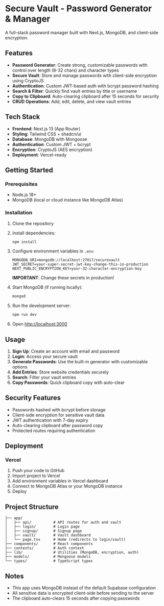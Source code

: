 # Secure Vault - Password Generator & Manager

A full-stack password manager built with Next.js, MongoDB, and client-side encryption.

## Features

- **Password Generator**: Create strong, customizable passwords with control over length (8-32 chars) and character types
- **Secure Vault**: Store and manage passwords with client-side encryption using CryptoJS
- **Authentication**: Custom JWT-based auth with bcrypt password hashing
- **Search & Filter**: Quickly find vault entries by title or username
- **Copy to Clipboard**: Auto-clearing clipboard after 15 seconds for security
- **CRUD Operations**: Add, edit, delete, and view vault entries

## Tech Stack

- **Frontend**: Next.js 13 (App Router)
- **Styling**: Tailwind CSS + shadcn/ui
- **Database**: MongoDB with Mongoose
- **Authentication**: Custom JWT + bcrypt
- **Encryption**: CryptoJS (AES encryption)
- **Deployment**: Vercel-ready

## Getting Started

### Prerequisites

- Node.js 18+
- MongoDB (local or cloud instance like MongoDB Atlas)

### Installation

1. Clone the repository
2. Install dependencies:
   ```bash
   npm install
   ```

3. Configure environment variables in `.env`:
   ```env
   MONGODB_URI=mongodb://localhost:27017/securevault
   JWT_SECRET=your-super-secret-jwt-key-change-this-in-production
   NEXT_PUBLIC_ENCRYPTION_KEY=your-32-character-encryption-key
   ```

   **IMPORTANT**: Change these secrets in production!

4. Start MongoDB (if running locally):
   ```bash
   mongod
   ```

5. Run the development server:
   ```bash
   npm run dev
   ```

6. Open [http://localhost:3000](http://localhost:3000)

## Usage

1. **Sign Up**: Create an account with email and password
2. **Login**: Access your secure vault
3. **Generate Passwords**: Use the built-in generator with customizable options
4. **Add Entries**: Store website credentials securely
5. **Search**: Filter your vault entries
6. **Copy Passwords**: Quick clipboard copy with auto-clear

## Security Features

- Passwords hashed with bcrypt before storage
- Client-side encryption for sensitive vault data
- JWT authentication with 7-day expiry
- Auto-clearing clipboard after password copy
- Protected routes requiring authentication

## Deployment

### Vercel

1. Push your code to GitHub
2. Import project to Vercel
3. Add environment variables in Vercel dashboard
4. Connect to MongoDB Atlas or your MongoDB instance
5. Deploy

## Project Structure

```
├── app/
│   ├── api/          # API routes for auth and vault
│   ├── login/        # Login page
│   ├── signup/       # Signup page
│   ├── vault/        # Vault dashboard
│   └── page.tsx      # Home (redirects to login/vault)
├── components/       # React components
├── contexts/         # Auth context
├── lib/              # Utilities (MongoDB, encryption, auth)
├── models/           # Mongoose models
└── types/            # TypeScript types
```

## Notes

- This app uses MongoDB instead of the default Supabase configuration
- All sensitive data is encrypted client-side before sending to the server
- The clipboard auto-clears 15 seconds after copying passwords
